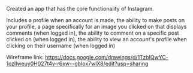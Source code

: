Created an app that has the core functionality of Instagram.

Includes a profile when an account is made,
the ability to make posts on your profile,
a page specifically for an image you clicked on that displays comments (when logged in),
the ability to comment on a specific post clicked on (when logged in),
the ability to view an account's profile when clicking on their username (when logged in)

Wireframe link: https://docs.google.com/drawings/d/1TzbIQwYC-1ozlIweuy0H027t4v-r6xw--gbIox7wlX8/edit?usp=sharing